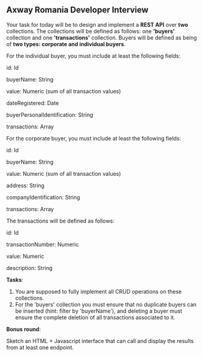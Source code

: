 ## Axway Romania Developer Interview

Your task for today will be to design and implement a **REST API** over **two** collections. The collections will be defined as follows: one **'buyers'** collection and one **'transactions'** collection.
Buyers will be defined as being of **two types: corporate and individual buyers**. 



For the individual buyer, you must include at least the following fields:

id: Id

buyerName: String

value: Numeric (sum of all transaction values)

dateRegistered: Date

buyerPersonalIdentification: String

transactions: Array<Id>



For the corporate buyer, you must include at least the following fields:

id: Id

buyerName: String

value: Numeric (sum of all transaction values)

address: String

companyIdentification: String

transactions: Array<Id>


The transactions will be defined as follows:

id: Id

transactionNumber: Numeric

value: Numeric

description: String


**Tasks**:
1.	You are supposed to fully implement all CRUD operations on these collections. 
2.	For the 'buyers' collection you must ensure that no duplicate buyers can be inserted
(hint: filter by 'buyerName'), and deleting a buyer must ensure the complete deletion of all transactions associated to it.

**Bonus round**: 

Sketch an HTML + Javascript interface that can call and display the results from at least one endpoint.

